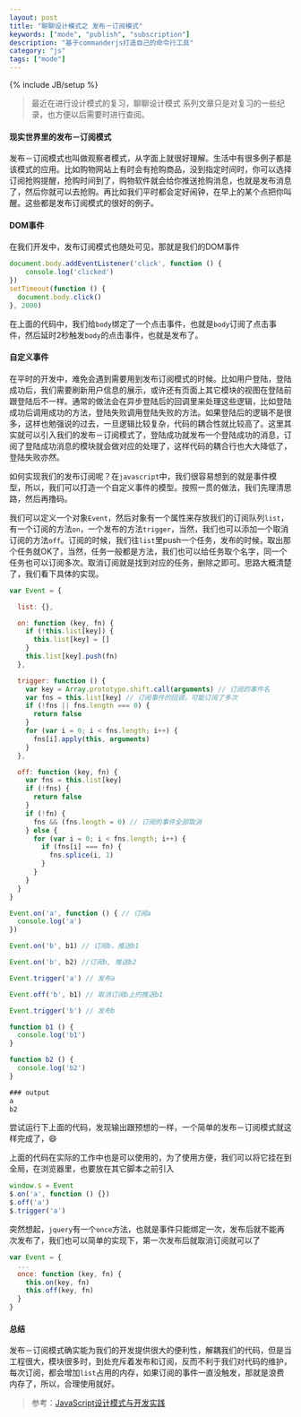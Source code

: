 ```yaml
---
layout: post
title: "聊聊设计模式之 发布－订阅模式"
keywords: ["mode", "publish", "subscription"]
description: "基于commanderjs打造自己的命令行工具"
category: "js"
tags: ["mode"]
---
```

{% include JB/setup %}

> 最近在进行设计模式的复习，聊聊设计模式 系列文章只是对复习的一些纪录，也方便以后需要时进行查阅。

#### 现实世界里的发布－订阅模式

发布－订阅模式也叫做观察者模式，从字面上就很好理解。生活中有很多例子都是该模式的应用。比如购物网站上有时会有抢购商品，没到指定时间时，你可以选择订阅抢购提醒，抢购时间到了，购物软件就会给你推送抢购消息，也就是发布消息了，然后你就可以去抢购。再比如我们平时都会定好闹钟，在早上的某个点把你叫醒。这些都是发布订阅模式的很好的例子。

#### DOM事件
在我们开发中，发布订阅模式也随处可见，那就是我们的DOM事件
``` javascript
document.body.addEventListener('click', function () {
    console.log('clicked')
})
setTimeout(function () {
  document.body.click()
}, 2000)
```
在上面的代码中，我们给`body`绑定了一个点击事件，也就是`body`订阅了点击事件，然后延时2秒触发`body`的点击事件，也就是发布了。


#### 自定义事件
在平时的开发中，难免会遇到需要用到发布订阅模式的时候。比如用户登陆，登陆成功后，我们需要刷新用户信息的展示，或许还有页面上其它模块的视图在登陆前跟登陆后不一样。通常的做法会在异步登陆后的回调里来处理这些逻辑，比如登陆成功后调用成功的方法，登陆失败调用登陆失败的方法。如果登陆后的逻辑不是很多，这样也勉强说的过去，一旦逻辑比较复杂，代码的耦合性就比较高了。这里其实就可以引入我们的发布－订阅模式了，登陆成功就发布一个登陆成功的消息，订阅了登陆成功消息的模块就会做对应的处理了，这样代码的耦合行也大大降低了，登陆失败亦然。

如何实现我们的发布订阅呢？在`javascript`中，我们很容易想到的就是事件模型，所以，我们可以打造一个自定义事件的模型。按照一贯的做法，我们先理清思路，然后再撸码。

我们可以定义一个对象`Event`，然后对象有一个属性来存放我们的订阅队列`list`，有一个订阅的方法`on`，一个发布的方法`trigger`，当然，我们也可以添加一个取消订阅的方法`off`。订阅的时候，我们往`list`里push一个任务，发布的时候，取出那个任务就OK了，当然，任务一般都是方法，我们也可以给任务取个名字，同一个任务也可以订阅多次。取消订阅就是找到对应的任务，删除之即可。思路大概清楚了，我们看下具体的实现。

``` javascript
var Event = {

  list: {},

  on: function (key, fn) {
    if (!this.list[key]) {
      this.list[key] = []
    }
    this.list[key].push(fn)
  },

  trigger: function () {
    var key = Array.prototype.shift.call(arguments) // 订阅的事件名
    var fns = this.list[key] // 订阅事件的回调，可能订阅了多次
    if (!fns || fns.length === 0) {
      return false
    }
    for (var i = 0; i < fns.length; i++) {
      fns[i].apply(this, arguments)
    }
  },

  off: function (key, fn) {
    var fns = this.list[key]
    if (!fns) {
      return false
    }
    if (!fn) {
      fns && (fns.length = 0) // 订阅的事件全部取消
    } else {
      for (var i = 0; i < fns.length; i++) {
        if (fns[i] === fn) {
          fns.splice(i, 1)
        }
      }
    }
  }
}
```

``` javascript
Event.on('a', function () { // 订阅a
  console.log('a')
})

Event.on('b', b1) // 订阅b，推送b1

Event.on('b', b2) //订阅b, 推送b2

Event.trigger('a') // 发布a

Event.off('b', b1) // 取消订阅b上的推送b1

Event.trigger('b') // 发布b

function b1 () {
  console.log('b1')
}

function b2 () {
  console.log('b2')
}

### output
a
b2
```
尝试运行下上面的代码，发现输出跟预想的一样，一个简单的发布－订阅模式就这样完成了，😄

上面的代码在实际的工作中也是可以使用的，为了使用方便，我们可以将它挂在到全局，在浏览器里，也要放在其它脚本之前引入

``` javascript
window.$ = Event
$.on('a', function () {})
$.off('a')
$.trigger('a')
```

突然想起，`jquery`有一个`once`方法，也就是事件只能绑定一次，发布后就不能再次发布了，我们也可以简单的实现下，第一次发布后就取消订阅就可以了

``` javascript
var Event = {
  ...
  once: function (key, fn) {
    this.on(key, fn)
    this.off(key, fn)
  }
}
```

#### 总结
发布－订阅模式确实能为我们的开发提供很大的便利性，解耦我们的代码，但是当工程很大，模块很多时，到处充斥着发布和订阅，反而不利于我们对代码的维护，每次订阅，都会增加`list`占用的内存，如果订阅的事件一直没触发，那就是浪费内存了，所以，合理使用就好。


> 参考：[JavaScript设计模式与开发实践](https://item.jd.com/11686375.html)
